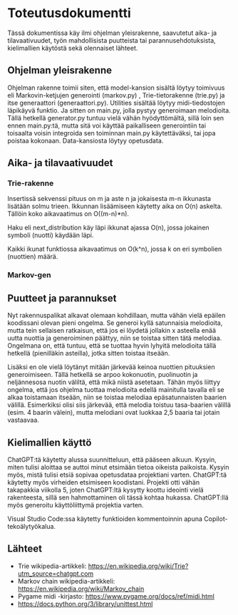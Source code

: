 # Toteutusdokumentti

Tässä dokumentissa käy ilmi ohjelman yleisrakenne, saavutetut aika- ja tilavaativuudet, työn mahdollisista puutteista tai parannusehdotuksista, kielimallien käytöstä
sekä olennaiset lähteet.

## Ohjelman yleisrakenne

Ohjelman rakenne toimii siten, että model-kansion sisältä löytyy toimivuus eli Markovin-ketjujen generointi (markov.py) , Trie-tietorakenne (trie.py) ja itse generaattori (generaattori.py). 
Utilities sisältää löytyy midi-tiedostojen läpikäyvä funktio. Ja sitten on main.py, jolla pystyy generoimaan melodioita. Tällä hetkellä generator.py tuntuu vielä vähän hyödyttömältä, sillä loin
sen ennen main.py:tä, mutta sitä voi käyttää paikalliseen generointiin tai toisaalta voisin integroida sen toiminnan main.py käytettäväksi, tai
jopa poistaa kokonaan. Data-kansiosta löytyy opetusdata.

## Aika- ja tilavaativuudet

### Trie-rakenne
Insertissä sekvenssi pituus on m ja aste n ja jokaisesta m-n ikkunasta lisätään solmu trieen. Ikkunnan lisäämiseen käytetty aika on O(n) askelta. Tällöin koko aikavaatimus on O((m-n)*n).

Haku eli next_distribution käy läpi ikkunat ajassa O(n), jossa jokainen symboli (nuotti) käydään läpi.

Kaikki ikunat funktiossa aikavaatimus on O(k^n), jossa k on eri symbolien (nuottien) määrä.

### Markov-gen


## Puutteet ja parannukset
Nyt rakennuspalikat alkavat olemaan kohdillaan, mutta vähän vielä epäilen koodissani olevan pieni ongelma. Se generoi kyllä satunnaisia melodioita, mutta tein sellaisen ratkaisun, että jos ei löydetä jollakin x asteella enää uutta nuottia ja generoiminen päättyy, niin se toistaa sitten tätä melodiaa. Ongelmana on, että tuntuu, että se tuottaa hyvin lyhyitä melodioita tällä hetkellä (pienilläkin asteilla), jotka sitten toistaa itseään. 

Lisäksi en ole vielä löytänyt mitään järkevää keinoa nuottien pituuksien generoimiseen. Tällä hetkellä se arpoo kokonuotin, puolinuotin ja neljännesosa nuotin väliltä, että mikä niistä asetetaan. Tähän myös liittyy ongelma, että jos ohjelma tuottaa melodioita edellä mainitulla tavalla eli se alkaa toistamaan itseään, niin se toistaa melodiaa epäsatunnaisten baarien välillä. Esimerkiksi olisi siis järkevää, että melodia toistuu tasa-baarien välillä (esim. 4 baarin välein), mutta melodiani ovat luokkaa 2,5 baaria tai jotain vastaavaa.

## Kielimallien käyttö
ChatGPT:tä käytetty alussa suunnitteluun, että pääseen alkuun. Kysyin, miten tulisi aloittaa se auttoi minut etsimään tietoa oikeista paikoista. Kysyin myös, mistä tulisi etsiä sopivaa opetusdataa projektiani varten. ChatGPT:tä käytetty myös virheiden etsimiseen koodistani. 
Projekti otti vähän takapakkia viikolla 5, joten ChatGPT:ltä kysytty koottu ideointi vielä rakenteesta, sillä sen hahmottaminen oli tässä kohtaa hukassa. ChatGPT:llä myös generoitu käyttöliittymä projektia varten.

Visual Studio Code:ssa käytetty funktioiden kommentoinnin apuna Copilot-tekoälytyökalua.

## Lähteet
- Trie wikipedia-artikkeli: https://en.wikipedia.org/wiki/Trie?utm_source=chatgpt.com
- Markov chain wikipedia-artikkeli: https://en.wikipedia.org/wiki/Markov_chain
- Pygame midi -kirjasto: https://www.pygame.org/docs/ref/midi.html
- https://docs.python.org/3/library/unittest.html
